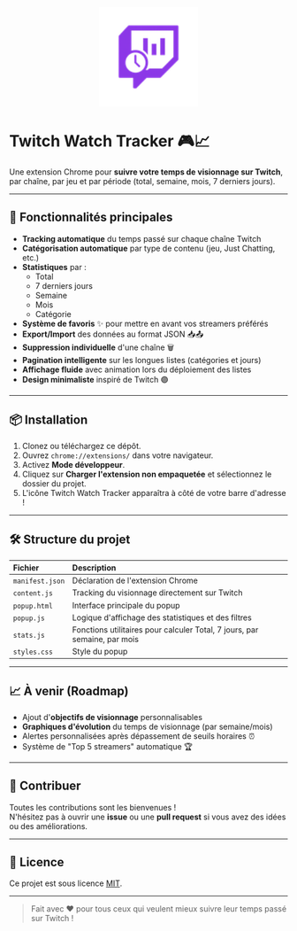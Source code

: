 <p align="center">
  <img src="icons/icon128.png" alt="Twitch Watch Tracker logo" width="180">
</p>

# Twitch Watch Tracker 🎮📈

Une extension Chrome pour **suivre votre temps de visionnage sur Twitch**, par chaîne, par jeu et par période (total, semaine, mois, 7 derniers jours).

---

## 🚀 Fonctionnalités principales

- **Tracking automatique** du temps passé sur chaque chaîne Twitch
- **Catégorisation automatique** par type de contenu (jeu, Just Chatting, etc.)
- **Statistiques** par :
  - Total
  - 7 derniers jours
  - Semaine
  - Mois
  - Catégorie
- **Système de favoris** ✨ pour mettre en avant vos streamers préférés
- **Export/Import** des données au format JSON 📥📤
- **Suppression individuelle** d'une chaîne 🗑️
- **Pagination intelligente** sur les longues listes (catégories et jours)
- **Affichage fluide** avec animation lors du déploiement des listes
- **Design minimaliste** inspiré de Twitch 🟣

---

## 📦 Installation

1. Clonez ou téléchargez ce dépôt.
2. Ouvrez `chrome://extensions/` dans votre navigateur.
3. Activez **Mode développeur**.
4. Cliquez sur **Charger l'extension non empaquetée** et sélectionnez le dossier du projet.
5. L'icône Twitch Watch Tracker apparaîtra à côté de votre barre d'adresse !

---

## 🛠️ Structure du projet

| Fichier | Description |
|:--|:--|
| `manifest.json` | Déclaration de l'extension Chrome |
| `content.js` | Tracking du visionnage directement sur Twitch |
| `popup.html` | Interface principale du popup |
| `popup.js` | Logique d'affichage des statistiques et des filtres |
| `stats.js` | Fonctions utilitaires pour calculer Total, 7 jours, par semaine, par mois |
| `styles.css` | Style du popup |

---

## 📈 À venir (Roadmap)

- Ajout d'**objectifs de visionnage** personnalisables
- **Graphiques d'évolution** du temps de visionnage (par semaine/mois)
- Alertes personnalisées après dépassement de seuils horaires ⏰
- Système de "Top 5 streamers" automatique 🏆

---

## 💬 Contribuer

Toutes les contributions sont les bienvenues !  
N'hésitez pas à ouvrir une **issue** ou une **pull request** si vous avez des idées ou des améliorations.

---

## 📜 Licence

Ce projet est sous licence [MIT](LICENSE).

---

> Fait avec ❤️ pour tous ceux qui veulent mieux suivre leur temps passé sur Twitch !